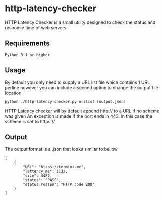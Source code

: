 # http-latency-checker
HTTP Latency Checker is a small utility designed to check the status and response time of web servers

## Requirements
	Python 3.1 or higher 

## Usage

By default you only need to supply a URL list file which contains 1 URL perline however you can include a second option to change the output file location

	python ./http-latency-checker.py urllist [output.json] 

HTTP Latency checker will by default append http:// to a URL if no scheme was given
An exception is made if the port ends in 443, in this case the scheme is set to https://

## Output 

The output format is a .json that looks similar to bellow

```
[
    {
        "URL": "https://termini.me",
        "lattency_ms": 1132,
        "size": 3482,
        "status": "PASS",
        "status reason": "HTTP code 200"
    }
]
```
